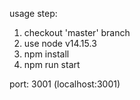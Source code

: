 usage step:

1. checkout 'master' branch
2. use node v14.15.3
3. npm install
4. npm run start

port: 3001 (localhost:3001)
